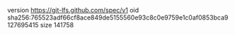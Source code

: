 version https://git-lfs.github.com/spec/v1
oid sha256:765523adf66cf8ace849de5155560e93c8c0e9759e1c0af0853bca9127695415
size 141758
